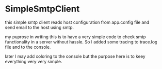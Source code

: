 # SimpleSmtpClient

this simple smtp client reads host configuration from app.config file and send email to the host using smtp.

my puprose in writing this is to have a very simple code to check smtp functionality in a server without hassle. So I added some tracing to trace.log file and to the console.

later I may add coloring to the console but the purpose here is to keey everything very very simple.

